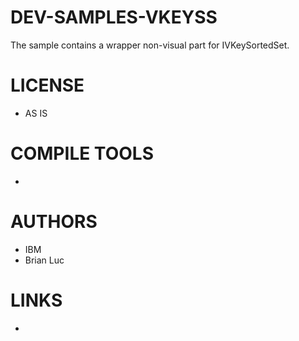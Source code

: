 DEV-SAMPLES-VKEYSS
==================

The sample contains a wrapper non-visual part for IVKeySortedSet.

LICENSE
===============
* AS IS

COMPILE TOOLS
===============
* 
 
AUTHORS
===============
* IBM
* Brian Luc

LINKS
===============
* 
